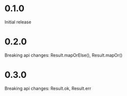 
# 0.1.0

Initial release

# 0.2.0

Breaking api changes: Result.mapOrElse(), Result.mapOr()

# 0.3.0

Breaking api changes: Result.ok, Result.err
